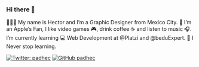 ### Hi there 👋

🙋🏼‍♂️ My name is Hector and I’m a Graphic Designer from Mexico City.
📱 I’m an Apple’s Fan, I like video games 🎮, drink coffee ☕️ and listen to music 🎧.
I’m currently learning 💻 Web Development at @Platzi and @beduExpert.
🚀 I Never stop learning.

[![Twitter: padhec](https://img.shields.io/twitter/follow/padhec?style=social)](https://twitter.com/padhec)
[![GitHub padhec](https://img.shields.io/github/followers/padhec?label=follow&style=social)](https://github.com/padhec)

<!--
**padhec/padhec** is a ✨ _special_ ✨ repository because its `README.md` (this file) appears on your GitHub profile.

Here are some ideas to get you started:

- 🔭 I’m currently working on ...
- 🌱 I’m currently learning ...
- 👯 I’m looking to collaborate on ...
- 🤔 I’m looking for help with ...
- 💬 Ask me about ...
- 📫 How to reach me: ...
- 😄 Pronouns: ...
- ⚡ Fun fact: ...
-->
